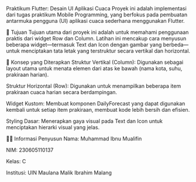 Praktikum Flutter: Desain UI Aplikasi Cuaca
Proyek ini adalah implementasi dari tugas praktikum Mobile Programming, yang berfokus pada pembuatan antarmuka pengguna (UI) aplikasi cuaca sederhana menggunakan Flutter.

🎯 Tujuan
Tujuan utama dari proyek ini adalah untuk memahami penggunaan praktis dari widget Row dan Column. Latihan ini mencakup cara menyusun beberapa widget—termasuk Text dan Icon dengan gambar yang berbeda—untuk menciptakan tata letak yang terstruktur secara vertikal dan horizontal.

🚀 Konsep yang Diterapkan
Struktur Vertikal (Column): Digunakan sebagai layout utama untuk menata elemen dari atas ke bawah (nama kota, suhu, prakiraan harian).

Struktur Horizontal (Row): Digunakan untuk menampilkan beberapa item prakiraan cuaca harian secara berdampingan.

Widget Kustom: Membuat komponen DailyForecast yang dapat digunakan kembali untuk setiap item prakiraan, membuat kode lebih bersih dan efisien.

Styling Dasar: Menerapkan gaya visual pada Text dan Icon untuk menciptakan hierarki visual yang jelas.

🧑‍💻 Informasi Penyusun
Nama: Muhammad Ibnu Mualifin

NIM: 230605110137

Kelas: C

Institusi: UIN Maulana Malik Ibrahim Malang